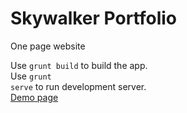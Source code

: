 # Skywalker Portfolio
 One page website
 
 Use <code>grunt build</code> to build the app.
 <br>
 Use <code>grunt serve</code> to run development server.
 <br>
 <a target="_blank" href="http://seruf.eu5.org/portfolio/skywalker/index.html">Demo page</a>